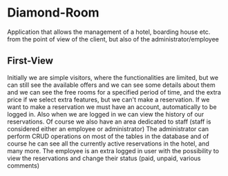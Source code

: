 # Diamond-Room
Application that allows the management of a hotel, boarding house etc. from the point of view of the client, but also of the administrator/employee

## First-View
Initially we are simple visitors, where the functionalities are limited, but we can still see the available offers and we can see some details about them and we can see the free rooms for a specified period of time, and the extra price if we select extra features, but we can't make a reservation.
If we want to make a reservation we must have an account, automatically to be logged in. Also when we are logged in we can view the history of our reservations.
Of course we also have an area dedicated to staff (staff is considered either an employee or administrator)
The administrator can perform CRUD operations on most of the tables in the database and of course he can see all the currently active reservations in the hotel,
and many more. The employee is an extra logged in user with the possibility to view the reservations and change their status (paid, unpaid, various comments)

